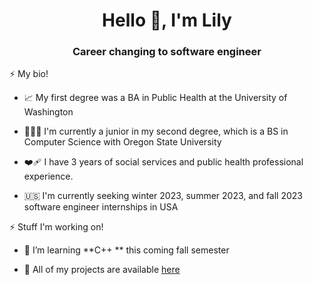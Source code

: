 
<h1 align="center">Hello 👋, I'm Lily </h1>
<h3 align="center">Career changing to software engineer</h3>

⚡ My bio!

- 📈 My first degree was a BA in Public Health at the University of Washington

- 👩🏻‍💻 I'm currently a junior in my second degree, which is a BS in Computer Science with Oregon State University

- ❤️‍🩹 I have 3 years of social services and public health professional experience.

- 🇺🇸 I'm currently seeking winter 2023, summer 2023, and fall 2023 software engineer internships in USA

⚡ Stuff I'm working on!

- 🌱 I’m learning **C++ ** this coming fall semester

- 📝 All of my projects are available [here](https://github.com/alienily?tab=repositories)
